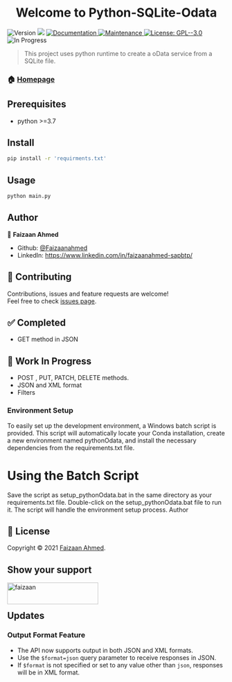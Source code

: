 <h1 align="center">Welcome to Python-SQLite-Odata</h1>
<p>
  <img alt="Version" src="https://img.shields.io/badge/version-0.0.1-blue.svg?cacheSeconds=2592000" />
  <img src="https://img.shields.io/badge/python-%3E%3D3.7.0-blue.svg" />
  <a href="https://github.com/kefranabg/readme-md-generator#readme" target="_blank">
    <img alt="Documentation" src="https://img.shields.io/badge/documentation-yes-brightgreen.svg" />
  </a>
  <a href="https://github.com/TheBroda/Python-SQLite-Odata/graphs/commit-activity" target="_blank">
    <img alt="Maintenance" src="https://img.shields.io/badge/Maintained%3F-yes-green.svg" />
  </a>
  <a href="https://github.com/kefranabg/readme-md-generator/blob/master/LICENSE" target="_blank">
    <img alt="License: GPL--3.0" src="https://img.shields.io/github/license/TheBroda/Python-SQLite-Odata" />
  </a>
<img alt="In Progress" src="https://img.shields.io/badge/In Progress-yes-yellow.svg" />
</p>

> This project uses python runtime to create a oData service from a SQLite file.

### 🏠 [Homepage](https://github.com/Faizaanahmed/Python-SQLite-Odata)

## Prerequisites

- python >=3.7

## Install

```sh
pip install -r 'requirments.txt'
```

## Usage

```sh
python main.py
```

## Author

👤 **Faizaan Ahmed**

* Github: [@Faizaanahmed](https://github.com/FaizaanAhmed)
* LinkedIn: https://www.linkedin.com/in/faizaanahmed-sapbtp/

## 🤝 Contributing

Contributions, issues and feature requests are welcome!<br />Feel free to check [issues page](https://github.com/FaizaanAhmed/Python-SQLite-Odata/issues). 

[comment]: <> (You can also take a look at the [contributing guide]&#40;https://github.com/kefranabg/readme-md-generator/blob/master/CONTRIBUTING.md&#41;.)


## ✅ Completed
 
* GET method in JSON

## 🚧 Work In Progress
 
* POST , PUT, PATCH, DELETE methods.
* JSON and XML format
* Filters

### Environment Setup
To easily set up the development environment, a Windows batch script is provided. This script will automatically locate your Conda installation, create a new environment named pythonOdata, and install the necessary dependencies from the requirements.txt file.

# Using the Batch Script
Save the script as setup_pythonOdata.bat in the same directory as your requirements.txt file.
Double-click on the setup_pythonOdata.bat file to run it. The script will handle the environment setup process.
Author

## 📝 License

Copyright © 2021 [Faizaan Ahmed](https://github.com/Faizaanahmed/).<br />

## Show your support

<p><a href="https://www.buymeacoffee.com/faizaan"> <img align="left" src="https://cdn.buymeacoffee.com/buttons/v2/default-yellow.png" height="50" width="210" alt="faizaan" /></a></p><br><br>


## Updates
### Output Format Feature
- The API now supports output in both JSON and XML formats.
- Use the `$format=json` query parameter to receive responses in JSON.
- If `$format` is not specified or set to any value other than `json`, responses will be in XML format.
